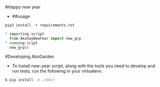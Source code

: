 #Happy new year
* ##usage 
```python
pip3 install -r requirements.txt
```
```python
* importing script
  from AkshayNewYear import new_grp
* running sript
  new_grp()
```
#Developing AbsGarden
* To install new-year script, along with the tools you need to develop
   and run tests, run the following
  in your virtualenv.
```bash
$ pip install -e .[dev]
```
